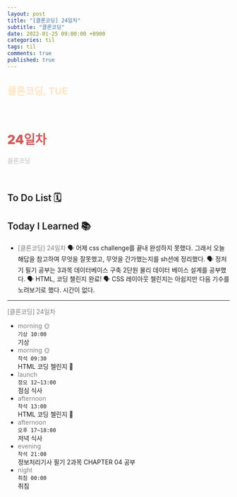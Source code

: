 ```yaml
---
layout: post
title: "[클론코딩] 24일차"
subtitle: "클론코딩"
date: 2022-01-25 09:00:00 +0900
categories: til
tags: til
comments: true
published: true
---
```


## <span style="color:Bisque;font-size: 22px">클론코딩, TUE</span>

<br />

# **<span style="font-weight:900;color:indianred">24일차</span>**

**<span style="color:lightgray">클론코딩</span>**

<br />

## <span style="font-weight:600">To Do List</span> 🗓

## <span style="font-weight:600">Today I Learned</span> 📚

- <span style="color:gray">[클론코딩] 24일차</span>
  🗣 어제 css challenge를 끝내 완성하지 못했다. 그래서 오늘 해답을 참고하여 무엇을 잘못했고, 무엇을 간가했는지를 sh션에 정리했다.
  🗣 정처기 필기 공부는 3과목 데이터베이스 구축 2단원 물리 데이터 베이스 설계를 공부했다.
  🗣 HTML, 코딩 챌린지 완료!
  🗣 CSS 레이아웃 첼린지는 아쉽지만 다음 기수를 노려보기로 했다. 시간이 없다.

---

<span style="color:gray">[클론코딩] 24일차</span>

- <span style="color:gray">morning 🌞</span> <br>
  `기상 10:00` <br>
  기상
- <span style="color:gray">morning 🌞</span> <br>
  `착석 09:30` <br>
  HTML 코딩 첼린지 👑
- <span style="color:gray">launch</span> <br>
  `정오 12~13:00`<br>
  점심 식사
- <span style="color:gray">afternoon</span> <br>
  `착석 13:00`<br>
  HTML 코딩 첼린지 👑
- <span style="color:gray">afternoon</span> <br>
  `오후 17~18:00`<br>
  저녁 식사
- <span style="color:gray">evening</span> <br>
  `착석 21:00`<br>
  정보처리기사 필기 2과목 CHAPTER 04 공부
- <span style="color:gray">night</span> <br>
  `취침 00:00`<br>
  취침